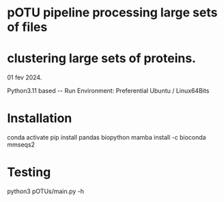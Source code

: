 # pOTU pipeline processing large sets of files 
# clustering large sets of proteins.

01 fev 2024.

Python3.11 based --
Run Environment: Preferential Ubuntu / Linux64Bits

# Installation

conda activate
pip install pandas biopython
mamba install -c bioconda mmseqs2

# Testing

python3 pOTUs/main.py -h
